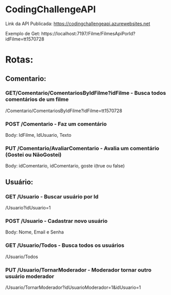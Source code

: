 # CodingChallengeAPI

Link da API Publicada: https://codingchallengeapi.azurewebsites.net

Exemplo de Get: https://localhost:7197/Filme/FilmesApiPorId?idFilme=tt1570728


# Rotas:

## Comentario:
### GET/Comentario/ComentariosByIdFilme?idFilme - Busca todos comentários de um filme
/Comentario/ComentariosByIdFilme?idFilme=tt1570728

### POST /Comentario - Faz um comentário

Body: IdFilme, IdUsuario, Texto

### PUT /Comentario/AvaliarComentario - Avalia um comentário (Gostei ou NãoGostei)
Body: idComentario, idComentario, goste i(true ou false)





## Usuário:

### GET /Usuario - Buscar usuário por Id

/Usuario?idUsuario=1

### POST /Usuario - Cadastrar novo usuário

Body: Nome, Email e Senha 

### GET /Usuario/Todos - Busca todos os usuários

/Usuario/Todos

### PUT /Usuario/TornarModerador - Moderador tornar outro usuário moderador

/Usuario/TornarModerador?idUsuarioModerador=1&idUsuario=1
